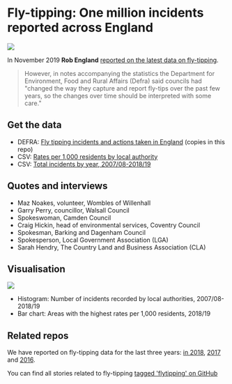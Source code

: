 # Fly-tipping: One million incidents reported across England

![](https://ichef.bbci.co.uk/news/624/cpsprodpb/14970/production/_109563348_flytippingnationalviz2-nc.png)

In November 2019 **Rob England** [reported on the latest data on fly-tipping](https://www.bbc.co.uk/news/uk-england-50330667).

> However, in notes accompanying the statistics the Department for Environment, Food and Rural Affairs (Defra) said councils had "changed the way they capture and report fly-tips over the past few years, so the changes over time should be interpreted with some care."

## Get the data

* DEFRA: [Fly tipping incidents and actions taken in England](https://www.gov.uk/government/statistical-data-sets/env24-fly-tipping-incidents-and-actions-taken-in-england) (copies in this repo)
* CSV: [Rates per 1,000 residents by local authority](https://github.com/BBC-Data-Unit/flytipping-2019/blob/master/flytippinglocal.csv)
* CSV: [Total incidents by year, 2007/08-2018/19](https://github.com/BBC-Data-Unit/flytipping-2019/blob/master/flytiptotals.csv)

## Quotes and interviews

* Maz Noakes, volunteer, Wombles of Willenhall
* Garry Perry, councillor, Walsall Council
* Spokeswoman, Camden Council
* Craig Hickin, head of environmental services, Coventry Council
* Spokesman, Barking and Dagenham Council
* Spokesperson, Local Government Association (LGA)
* Sarah Hendry, The Country Land and Business Association (CLA)

## Visualisation 

![](https://ichef.bbci.co.uk/news/624/cpsprodpb/120D0/production/_109563937_flytippinglocalviz2.png)

* Histogram: Number of incidents recorded by local authorities, 2007/08-2018/19
* Bar chart: Areas with the highest rates per 1,000 residents, 2018/19

## Related repos

We have reported on fly-tipping data for the last three years: [in 2018](https://github.com/BBC-Data-Unit/flytipping-2018), [2017](https://github.com/BBC-Data-Unit/flytipping-costs) and [2016](https://github.com/BBC-Data-Unit/flytipping).

You can find all stories related to fly-tipping [tagged 'flytipping' on GitHub](https://github.com/search?q=topic%3Aflytipping+org%3ABBC-Data-Unit&type=Repositories)
